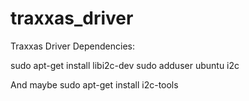 # traxxas_driver
Traxxas Driver
Dependencies:

sudo apt-get install libi2c-dev
sudo adduser ubuntu i2c

And maybe sudo apt-get install i2c-tools
